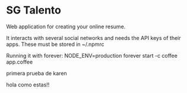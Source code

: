 SG Talento
==========

Web application for creating your online resume.

It interacts with several social networks and needs the API keys of their apps. These must be stored in ~/.npmrc

Running it with forever:
NODE_ENV=production forever start -c coffee app.coffee

primera prueba de karen

hola como estas!!
